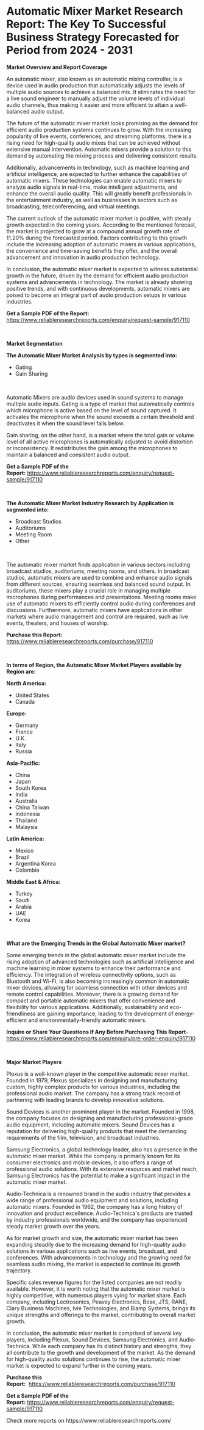 <p><h1>Automatic Mixer Market Research Report: The Key To Successful Business Strategy Forecasted for Period from 2024 - 2031</h1></p><p><strong>Market Overview and Report Coverage</strong></p>
<p><p>An automatic mixer, also known as an automatic mixing controller, is a device used in audio production that automatically adjusts the levels of multiple audio sources to achieve a balanced mix. It eliminates the need for a live sound engineer to manually adjust the volume levels of individual audio channels, thus making it easier and more efficient to attain a well-balanced audio output.</p><p>The future of the automatic mixer market looks promising as the demand for efficient audio production systems continues to grow. With the increasing popularity of live events, conferences, and streaming platforms, there is a rising need for high-quality audio mixes that can be achieved without extensive manual intervention. Automatic mixers provide a solution to this demand by automating the mixing process and delivering consistent results.</p><p>Additionally, advancements in technology, such as machine learning and artificial intelligence, are expected to further enhance the capabilities of automatic mixers. These technologies can enable automatic mixers to analyze audio signals in real-time, make intelligent adjustments, and enhance the overall audio quality. This will greatly benefit professionals in the entertainment industry, as well as businesses in sectors such as broadcasting, teleconferencing, and virtual meetings.</p><p>The current outlook of the automatic mixer market is positive, with steady growth expected in the coming years. According to the mentioned forecast, the market is projected to grow at a compound annual growth rate of 11.20% during the forecasted period. Factors contributing to this growth include the increasing adoption of automatic mixers in various applications, the convenience and time-saving benefits they offer, and the overall advancement and innovation in audio production technology.</p><p>In conclusion, the automatic mixer market is expected to witness substantial growth in the future, driven by the demand for efficient audio production systems and advancements in technology. The market is already showing positive trends, and with continuous developments, automatic mixers are poised to become an integral part of audio production setups in various industries.</p></p>
<p><strong>Get a Sample PDF of the Report:</strong> <a href="https://www.reliableresearchreports.com/enquiry/request-sample/917110">https://www.reliableresearchreports.com/enquiry/request-sample/917110</a></p>
<p>&nbsp;</p>
<p><strong>Market Segmentation</strong></p>
<p><strong>The Automatic Mixer Market Analysis by types is segmented into:</strong></p>
<p><ul><li>Gating</li><li>Gain Sharing</li></ul></p>
<p>&nbsp;</p>
<p><p>Automatic Mixers are audio devices used in sound systems to manage multiple audio inputs. Gating is a type of market that automatically controls which microphone is active based on the level of sound captured. It activates the microphone when the sound exceeds a certain threshold and deactivates it when the sound level falls below.</p><p>Gain sharing, on the other hand, is a market where the total gain or volume level of all active microphones is automatically adjusted to avoid distortion or inconsistency. It redistributes the gain among the microphones to maintain a balanced and consistent audio output.</p></p>
<p><strong>Get a Sample PDF of the Report:</strong>&nbsp;<a href="https://www.reliableresearchreports.com/enquiry/request-sample/917110">https://www.reliableresearchreports.com/enquiry/request-sample/917110</a></p>
<p>&nbsp;</p>
<p><strong>The Automatic Mixer Market Industry Research by Application is segmented into:</strong></p>
<p><ul><li>Broadcast Studios</li><li>Auditoriums</li><li>Meeting Room</li><li>Other</li></ul></p>
<p>&nbsp;</p>
<p><p>The automatic mixer market finds application in various sectors including broadcast studios, auditoriums, meeting rooms, and others. In broadcast studios, automatic mixers are used to combine and enhance audio signals from different sources, ensuring seamless and balanced sound output. In auditoriums, these mixers play a crucial role in managing multiple microphones during performances and presentations. Meeting rooms make use of automatic mixers to efficiently control audio during conferences and discussions. Furthermore, automatic mixers have applications in other markets where audio management and control are required, such as live events, theaters, and houses of worship.</p></p>
<p><strong>Purchase this Report:</strong>&nbsp; <a href="https://www.reliableresearchreports.com/purchase/917110">https://www.reliableresearchreports.com/purchase/917110</a></p>
<p>&nbsp;</p>
<p><strong>In terms of Region, the Automatic Mixer Market Players available by Region are:</strong></p>
<p>
    <p> <strong> North America: </strong>
        <ul>
            <li>United States</li>
            <li>Canada</li>
        </ul>
        </p> 
    <p> <strong> Europe: </strong>
        <ul>
            <li>Germany</li>
            <li>France</li>
            <li>U.K.</li>
            <li>Italy</li>
            <li>Russia</li>
        </ul>
        </p> 
    <p> <strong> Asia-Pacific: </strong>
        <ul>
            <li>China</li>
            <li>Japan</li>
            <li>South Korea</li>
            <li>India</li>
            <li>Australia</li>
            <li>China Taiwan</li>
            <li>Indonesia</li>
            <li>Thailand</li>
            <li>Malaysia</li>
        </ul>
        </p> 
    <p> <strong> Latin America: </strong>
        <ul>
            <li>Mexico</li>
            <li>Brazil</li>
            <li>Argentina Korea</li>
            <li>Colombia</li>
        </ul>
        </p> 
    <p> <strong> Middle East & Africa: </strong>
        <ul>
            <li>Turkey</li>
            <li>Saudi</li>
            <li>Arabia</li>
            <li>UAE</li>
            <li>Korea</li>
        </ul>
    </p>
    </p>
<p>&nbsp;</p>
<p><strong>What are the Emerging Trends in the Global Automatic Mixer market?</strong></p>
<p><p>Some emerging trends in the global automatic mixer market include the rising adoption of advanced technologies such as artificial intelligence and machine learning in mixer systems to enhance their performance and efficiency. The integration of wireless connectivity options, such as Bluetooth and Wi-Fi, is also becoming increasingly common in automatic mixer devices, allowing for seamless connection with other devices and remote control capabilities. Moreover, there is a growing demand for compact and portable automatic mixers that offer convenience and flexibility for various applications. Additionally, sustainability and eco-friendliness are gaining importance, leading to the development of energy-efficient and environmentally-friendly automatic mixers.</p></p>
<p><strong>Inquire or Share Your Questions If Any Before Purchasing This Report</strong>- <a href="https://www.reliableresearchreports.com/enquiry/pre-order-enquiry/917110">https://www.reliableresearchreports.com/enquiry/pre-order-enquiry/917110</a></p>
<p>&nbsp;</p>
<p><strong>Major Market Players</strong></p>
<p><p>Plexus is a well-known player in the competitive automatic mixer market. Founded in 1979, Plexus specializes in designing and manufacturing custom, highly complex products for various industries, including the professional audio market. The company has a strong track record of partnering with leading brands to develop innovative solutions.</p><p>Sound Devices is another prominent player in the market. Founded in 1998, the company focuses on designing and manufacturing professional-grade audio equipment, including automatic mixers. Sound Devices has a reputation for delivering high-quality products that meet the demanding requirements of the film, television, and broadcast industries.</p><p>Samsung Electronics, a global technology leader, also has a presence in the automatic mixer market. While the company is primarily known for its consumer electronics and mobile devices, it also offers a range of professional audio solutions. With its extensive resources and market reach, Samsung Electronics has the potential to make a significant impact in the automatic mixer market.</p><p>Audio-Technica is a renowned brand in the audio industry that provides a wide range of professional audio equipment and solutions, including automatic mixers. Founded in 1962, the company has a long history of innovation and product excellence. Audio-Technica's products are trusted by industry professionals worldwide, and the company has experienced steady market growth over the years.</p><p>As for market growth and size, the automatic mixer market has been expanding steadily due to the increasing demand for high-quality audio solutions in various applications such as live events, broadcast, and conferences. With advancements in technology and the growing need for seamless audio mixing, the market is expected to continue its growth trajectory.</p><p>Specific sales revenue figures for the listed companies are not readily available. However, it is worth noting that the automatic mixer market is highly competitive, with numerous players vying for market share. Each company, including Lectrosonics, Peavey Electronics, Bose, JTS, RANE, Clary Business Machines, Ivie Technologies, and Biamp Systems, brings its unique strengths and offerings to the market, contributing to overall market growth.</p><p>In conclusion, the automatic mixer market is comprised of several key players, including Plexus, Sound Devices, Samsung Electronics, and Audio-Technica. While each company has its distinct history and strengths, they all contribute to the growth and development of the market. As the demand for high-quality audio solutions continues to rise, the automatic mixer market is expected to expand further in the coming years.</p></p>
<p><strong>Purchase this Report:</strong>&nbsp;&nbsp;<a href="https://www.reliableresearchreports.com/purchase/917110">https://www.reliableresearchreports.com/purchase/917110</a></p>
<p></p>
<p><strong>Get a Sample PDF of the Report:</strong>&nbsp;<a href="https://www.reliableresearchreports.com/enquiry/request-sample/917110">https://www.reliableresearchreports.com/enquiry/request-sample/917110</a></p>
<p>Check more reports on https://www.reliableresearchreports.com/</p>
